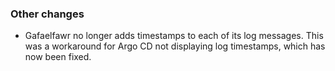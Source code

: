 ### Other changes

- Gafaelfawr no longer adds timestamps to each of its log messages. This was a workaround for Argo CD not displaying log timestamps, which has now been fixed.
